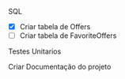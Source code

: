 SQL

- [x] Criar tabela de Offers
- [ ] Criar tabela de FavoriteOffers

Testes Unitarios

Criar Documentação do projeto